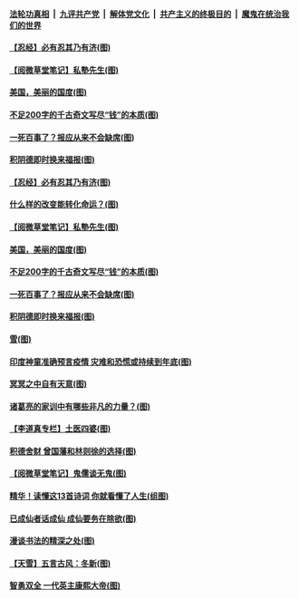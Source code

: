 

####  [法轮功真相](../../../../basic/blob/master/README.md?t=01091132) &nbsp;|&nbsp; [九评共产党](../../../../9ping.md/blob/master/README.md?t=01091132) &nbsp;|&nbsp; [解体党文化](../../../../jtdwh.md/blob/master/README.md?t=01091132)  &nbsp;|&nbsp; [共产主义的终极目的](../../../../gczydzjmd.md/blob/master/README.md?t=01091132) &nbsp;|&nbsp; [魔鬼在统治我们的世界](../../../../mgztzwmdsj.md/blob/master/README.md?t=01091132) 

#### [【忍经】必有忍其乃有济(图)](../pages/p7/958329.md?t=01091132) 

#### [【阅微草堂笔记】私塾先生(图)](../pages/p7/956825.md?t=01091132) 

#### [美国，美丽的国度(图)](../pages/p7/958332.md?t=01091132) 

#### [不足200字的千古奇文写尽“钱”的本质(图)](../pages/p7/957929.md?t=01091132) 

#### [一死百事了？报应从来不会缺席(图)](../pages/p7/958337.md?t=01091132) 

#### [积阴德即时换来福报(图)](../pages/p7/958221.md?t=01091132) 

#### [【忍经】必有忍其乃有济(图)](../pages/p7/958329.md?t=01091132) 

#### [什么样的改变能转化命运？(图)](../pages/p7/958457.md?t=01091132) 

#### [【阅微草堂笔记】私塾先生(图)](../pages/p7/956825.md?t=01091132) 

#### [美国，美丽的国度(图)](../pages/p7/958332.md?t=01091132) 

#### [不足200字的千古奇文写尽“钱”的本质(图)](../pages/p7/957929.md?t=01091132) 

#### [一死百事了？报应从来不会缺席(图)](../pages/p7/958337.md?t=01091132) 

#### [积阴德即时换来福报(图)](../pages/p7/958221.md?t=01091132) 

#### [雪(图)](../pages/p7/958217.md?t=01091132) 

#### [印度神童准确预言疫情 灾难和恐慌或持续到年底(图)](../pages/p7/958213.md?t=01091132) 

#### [冥冥之中自有天意(图)](../pages/p7/957925.md?t=01091132) 

#### [诸葛亮的家训中有哪些非凡的力量？(图)](../pages/p7/957930.md?t=01091132) 

#### [【李道真专栏】土医四婆(图)](../pages/p7/954348.md?t=01091132) 

#### [积德舍财 曾国藩和林则徐的选择(图)](../pages/p7/958024.md?t=01091132) 

#### [【阅微草堂笔记】鬼儒谈无鬼(图)](../pages/p7/956824.md?t=01091132) 

#### [精华！读懂这13首诗词 你就看懂了人生(组图)](../pages/p7/957896.md?t=01091132) 

#### [已成仙者话成仙 成仙要务在除欲(图)](../pages/p7/957884.md?t=01091132) 

#### [漫谈书法的精深之处(图)](../pages/p7/957830.md?t=01091132) 

#### [【天雪】五言古风：冬新(图)](../pages/p7/957844.md?t=01091132) 

#### [智勇双全 一代英主康熙大帝(图)](../pages/p7/956212.md?t=01091132) 


